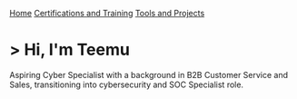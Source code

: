 [Home](https://tmolam.github.io/)
[Certifications and Training](https://tmolam.github.io/Certifications-Training/)
[Tools and Projects](https://tmolam.github.io/Tools-Projects/)

# > Hi, I'm Teemu

Aspiring Cyber Specialist with a background in B2B Customer Service and Sales, transitioning into cybersecurity and SOC Specialist role.
